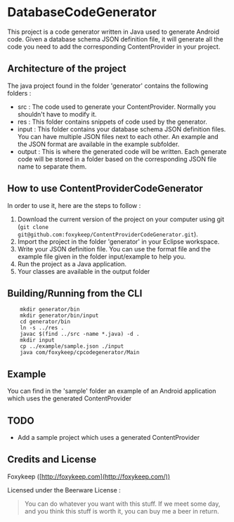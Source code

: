 DatabaseCodeGenerator
=====================

This project is a code generator written in Java used to generate Android code. Given a database schema JSON definition file, it will generate all the code you need to add the corresponding ContentProvider in your project.


Architecture of the project
---------------------------

The java project found in the folder 'generator' contains the following folders :
 * src : The code used to generate your ContentProvider. Normally you shouldn't have to modify it.
 * res : This folder contains snippets of code used by the generator.
 * input : This folder contains your database schema JSON definition files. You can have multiple JSON files next to each other. An example and the JSON format are available in the example subfolder.
 * output : This is where the generated code will be written. Each generate code will be stored in a folder based on the corresponding JSON file name to separate them. 


How to use ContentProviderCodeGenerator
--------------------------------

In order to use it, here are the steps to follow :

1. Download the current version of the project on your computer using git (`git clone git@github.com:foxykeep/ContentProviderCodeGenerator.git`). 
2. Import the project in the folder 'generator' in your Eclipse workspace. 
3. Write your JSON definition file. You can use the format file and the example file given in the folder input/example to help you.
4. Run the project as a Java application.
5. Your classes are available in the output folder

Building/Running from the CLI
-----------------------------
```
    mkdir generator/bin
    mkdir generator/bin/input
    cd generator/bin
    ln -s ../res .
    javac $(find ../src -name *.java) -d .
    mkdir input
    cp ../example/sample.json ./input
    java com/foxykeep/cpcodegenerator/Main
```

Example
-------

You can find in the 'sample' folder an example of an Android application which uses the generated ContentProvider


TODO
----

- Add a sample project which uses a generated ContentProvider


Credits and License
-------------------

Foxykeep ([http://foxykeep.com](http://foxykeep.com/))

Licensed under the Beerware License :

> You can do whatever you want with this stuff. If we meet some day, and you think this stuff is worth it, you can buy me a beer in return.
